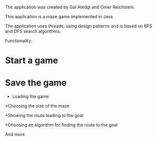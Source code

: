 The application was created by Gal Atedgi and Omer Reichstein.

This application is a maze game implemented in Java.

The application uses threads, using design patterns and is based on BFS and DFS search algorithms.

Functionality:

  # Start a game

  # Save the game
 
  * Loading the game

  *Choosing the size of the maze

  *Showing the route leading to the goal

  *Choosing an algorithm for finding the route to the goal

  And more
